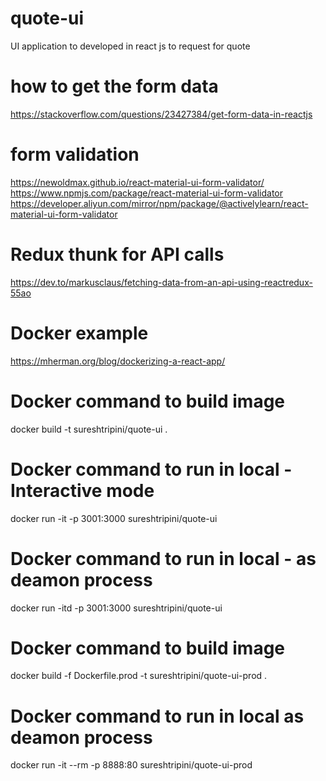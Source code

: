 # quote-ui
UI application to developed in react js to request for quote

# how to get the form data
https://stackoverflow.com/questions/23427384/get-form-data-in-reactjs

# form validation
https://newoldmax.github.io/react-material-ui-form-validator/
https://www.npmjs.com/package/react-material-ui-form-validator
https://developer.aliyun.com/mirror/npm/package/@activelylearn/react-material-ui-form-validator

# Redux thunk for API calls
https://dev.to/markusclaus/fetching-data-from-an-api-using-reactredux-55ao

# Docker example
https://mherman.org/blog/dockerizing-a-react-app/

# Docker command to build image
docker build -t sureshtripini/quote-ui .
# Docker command to run in local - Interactive mode
docker run -it -p 3001:3000 sureshtripini/quote-ui
# Docker command to run in local - as deamon process
docker run -itd -p 3001:3000 sureshtripini/quote-ui

# Docker command to build image
docker build -f Dockerfile.prod -t sureshtripini/quote-ui-prod .

# Docker command to run in local as deamon process
docker run -it --rm -p 8888:80 sureshtripini/quote-ui-prod


